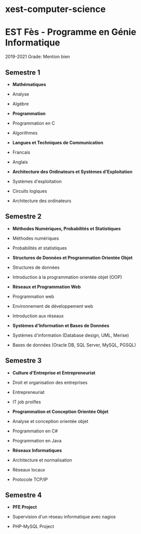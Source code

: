 # xest-computer-science

# EST Fès - Programme en Génie Informatique
2019-2021
Grade: Mention bien

## Semestre 1

- **Mathématiques**

- Analyse
- Algèbre

- **Programmation**

- Programmation en C
- Algorithmes

- **Langues et Techniques de Communication**

- Francais
- Anglais

- **Architecture des Ordinateurs et Systèmes d'Exploitation**

- Systèmes d'exploitation
- Circuits logiques
- Architecture des ordinateurs

## Semestre 2

- **Méthodes Numériques, Probabilités et Statistiques**

- Méthodes numériques
- Probabilités et statistiques

- **Structures de Données et Programmation Orientée Objet**

- Structures de données
- Introduction à la programmation orientée objet (OOP)

- **Réseaux et Programmation Web**

- Programmation web
- Environnement de développement web
- Introduction aux réseaux

- **Systèmes d'Information et Bases de Données**

- Systèmes d'information (Database design, UML, Merise)
- Bases de données (Oracle DB, SQL Server, MySQL, PGSQL)

## Semestre 3

- **Culture d'Entreprise et Entrepreneuriat**

- Droit et organisation des entreprises
- Entrepreneuriat
- IT job proifles

- **Programmation et Conception Orientée Objet**

- Analyse et conception orientée objet
- Programmation en C#
- Programmation en Java

- **Réseaux Informatiques**

- Architecture et normalisation
- Réseaux locaux
- Protocole TCP/IP

## Semestre 4

- **PFE Project**

- Supervision d'un réseau informatique avec nagios
- PHP-MySQL Project

